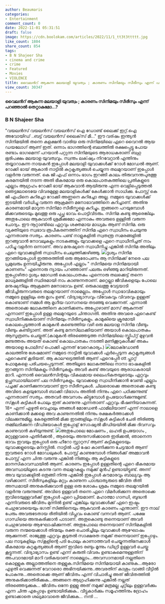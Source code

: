 ```yaml
---
author: Beaumaris
categories:
- Entertainment
comment_count: 0
date: 2022-11-01 05:31:51
draft: false
image: https://cdn.boolokam.com/articles/2022/11/1_tt3t3ttttt.jpg
like_count: 1804
share_count: 854
tags:
- B N Shajeer Sha
- cinema and crime
- crime
- Featured
- Movies
- VIOLENCE
title: വൈലൻറ് ആകുന്ന മലയാളി യുവത്വം ; കാരണം സിനിമയും സീരീസും എന്ന് പറഞ്ഞാൽ തെറ്റാകുമോ...?
view_count: 30347
---
```


**വൈലൻറ് ആകുന്ന മലയാളി യുവത്വം ; കാരണം സിനിമയും സീരീസും എന്ന് പറഞ്ഞാൽ തെറ്റാകുമോ...?**

### **B N Shajeer Sha**

"വയലൻസ് വയലൻസ് വയലൻസ് ഐ ഡോണ്ട് ലൈക്ക് ഇറ്റ്.ഐ അവോയിഡ് ..ബട്ട് വയലൻസ് ലൈക്‌സ് മീ..." ഈ വര്ഷം ഇന്ത്യൻ സിനിമയിൽ തന്നെ കളക്ഷൻ വാരിയ ഒരു സിനിമയിലെ ഏറെ വൈറൽ ആയ ഡയലോഗ് ആണ് ഇത്. ഒന്നാം ഭാഗത്തിന്റെ ബലത്തിൽ രക്ഷപ്പെട്ടു പോയ രണ്ടാം ഭാഗമെന്ന് പറയാൻ പറ്റുന്ന സിനിമയുടെ ആരാധകരാണ് ബഹു ഭൂരിപക്ഷം മലയാള യുവത്വവും. സ്വന്തം ലക്‌ഷ്യം നിറവേറ്റാൻ എന്തിനും തയ്യാറാകുന്ന നായകൻ ഇപ്പോൾ മലയാളി യുവാക്കൾക്ക് റോൾ മോഡൽ ആണ്. റോക്കി ഭായ് ആകാൻ നാട്ടിൽ കുറ്റകൃത്യങ്ങൾ ചെയ്യുന്ന തലമുറയാണ് ഇപ്പോൾ വളർന്നു വരുന്നത്. കെ ജി എഫ് ഒന്നാം ഭാഗം ഇറങ്ങി കാലം തിരുവനന്തപുരത്തു കരമനയിൽ നടന്ന അതി ഭീകരമായ ഒരു കൊലപാതകത്തിലെ പ്രതികളുടെ എല്ലാം ആഗ്രഹം റോക്കി ഭായ് ആകുവാൻ ആയിരുന്നു എന്ന വെളിപ്പെടുത്തൽ ഞെട്ടലോടെയേ വിവരമുള്ള മലയാളികൾക്ക് കേൾക്കാൻ സാധിക്കു. പോസ്റ്റ് കെ ജി എഫിനെ കുറിച്ചോ റോക്കി അണ്ണനെ കുറിച്ചോ അല്ല. നമ്മുടെ യുവാക്കൾക്ക് ഇടയിൽ വർധിച്ചു വരുന്ന ആക്രമണ മനോഭാവത്തിനെ കുറിച്ചാണ്. അതിനു കാരണമായി മാറുന്ന സിനിമാ സീരീസ്കളെ കുറിച്ചും. ഇങ്ങനെ പറയുമ്പോൾ മിക്കവരുടെയും മുഖത്തു ഒരു പുച്ഛ ഭാവം പൊട്ടിവിടരും. സിനിമ കണ്ടു ആരെങ്കിലും അതുപോലെ ആകുവാൻ ശ്രമിക്കുമോ എന്നാകും അവരുടെ ഉള്ളിൽ വരുന്ന ചോദ്യം. ഈ നൂറ്റാണ്ടിലെ ഏറ്റവും ശക്തമായ മാധ്യമം ആണ് സിനിമ. ഒരു വ്യക്തിയുടെ സ്വഭാവ രൂപീകരണത്തിന് സിനിമ ഏറെ സ്വാധീനം ചെയുന്നു എന്നതാണു സത്യം. കാരണം പണ്ട് നാളുകളിൽ സ്വതന്ത്ര സമരങ്ങളിൽ ഇറങ്ങുവാൻ നോവലുകളും നാടകങ്ങളും യുവാക്കളെ ഏറെ സ്വാധീനിച്ചത് നാം പഠിച്ചു വളർന്ന ഒന്നാണ്. അവ മനുഷ്യനെ സ്വാധീനിച്ചു എങ്കിൽ സിനിമ അതിലും ഏറെ യുവാക്കളിൽ സ്വാധീനം ചെലുത്തിക്കഴിഞ്ഞു. ![](https://cdn.boolokam.com/articles/2022/11/1_tt3t3ttttt.jpg)ദൃശ്യം സിനിമ ഇറങ്ങിയപ്പോൾ ഇത്തരത്തിൽ ഒരു ആരോപണം ആ സിനിമക്ക് നേരെ പല പ്രമുഖരും ഉന്നയിച്ചിരുന്നു. അപ്പോൾ എല്ലാം " സിനിമയെ സിനിമയായി കാണണം" എന്നൊരു ന്യായം പറഞ്ഞാണ് പലരും ഒഴിഞ്ഞു മാറിയിരുന്നത്. ഇപ്പോഴിതാ ദൃശ്യം മോഡൽ കൊലപാതകം എന്നൊരു തലക്കെട്ട് തന്നെ മാധ്യമങ്ങളിൽ സ്ഥിരമായി നാം കാണുന്നതാണ്. മറ്റെല്ലാ ജീവികളെയും പോലെ മനുഷ്യനിലും ആക്രമണ മനോഭാവം ഉണ്ട്. ഒരുകാലത്തു വേട്ടയാടി ജീവിച്ചിരുന്നവരുടെ തലമുറയാണ് നാമെല്ലാം. അപ്പോൾ സ്വാഭാവികമായും നമ്മുടെ ഉള്ളിലും ഒരു മൃഗം ഉണ്ട്. വിദ്യാഭ്യാസവും വിവേകവും വിവരവും ഉള്ളത് കൊണ്ടാണ് നമ്മൾ ആ മൃഗീയ വാസനയെ തടഞ്ഞു വെക്കുന്നത്. എന്നാൽ അതൊക്കെ ലോകത്തിനെ കാണിക്കണം അപ്പോഴാണ് മാസ് ആകുന്നത് എന്നാണ് ഇപ്പോൾ ഉള്ള തലമുറയുടെ ചിന്താഗതി. അതിനു അവരെ ഏറെകണ്ട്‌ സ്വാധീനിക്കുകയാണ് സിനിമയും സീരീസുകളും. കാമുകിയെ ക്രൂരമായി കൊലപ്പെടുത്താൻ കാമുകൻ കണ്ടെത്തിയ വഴി ഒരു മലയാള സിനിമ വീണ്ടും വീണ്ടും കണ്ടിട്ടാണ്. അത് കണ്ടു മനസിലാക്കിയാണ് അയാൾ കൊലപാതകം ആസൂത്രണം ചെയ്തത്.(കാമുകൻ തിരഞ്ഞെടുത്ത സിനിമയിലെ സ്ക്രിപ്റ്റ് മുഴുവൻ മണ്ടത്തരം അയത് കൊണ്ട് കൊലപാതകം നടത്തി മണിക്കൂറുകൾക്ക് അകം അയാളെ പോലീസ് പൊക്കി എന്നത് വേറെകാര്യം.) ![](https://cdn.boolokam.com/articles/2022/11/1_dfs.jpg)ലോക്ഡോൺ കാലത്തിനു ശേഷമാണ് നമ്മുടെ നാട്ടിൽ യുവാക്കൾ ഏർപ്പെടുന്ന കുറ്റകൃത്യങ്ങൾ ഏറെകണ്ട്‌ കൂടിയത്. ആ കാലഘട്ടത്തിൽ ആണ് ഏറെപ്പേർ ott പ്ലാറ്റ് ഫോമുകളെ പരിചയപ്പെടുന്നത്. അതിലൂടെ ലോകത്തിലെ നാനാ ഭാഷകളിൽ ഇറങ്ങുന്ന സിനിമകളും സീരീസുകളും അവർ കണ്ട് അവയുടെ ആരാധകരായി മാറി. എന്നാൽ വൈലൻസിന്റയും വികലമായ ലൈംഗികതയുടെയും ഏറ്റവും ഉച്ഛസ്ഥായിലാണ് പല സീരീസുകളും. യുവാക്കളെ സ്വാധീനിക്കാൻ വേണ്ടി എല്ലാം പച്ചക്ക് കാണിക്കുന്നവയാണ് ഈ സീരീസുകൾ. ചിലരൊക്കെ അതൊക്കെ കണ്ടു അവിടെ കളയുമ്പോൾ ബാക്കി വിഭാഗം അതിൽ നിന്നും ഏറെ പഠിക്കുന്നുണ്ട് എന്നതാണ് സത്യം. അതവർ അവസരം കിട്ടുമ്പോൾ ഉപയോഗിക്കുന്നുമുണ്ട്. സ്‌കൂൾ കുട്ടികൾ പോലും ഇത് കാണുന്നു എന്നതാണ് ഏറ്റവും ഭീഷണിയാകുന്നത്. 18+ എന്ന് എഴുതി വെച്ചാലും ഞങ്ങൾ മോഡേൺ ഫാമിലിയാണ് എന്ന് നാലാളെ കാണിക്കാൻ മക്കളെ അവ കാണുന്നതിൽ നിന്നും രക്ഷകർത്താക്കൾ വിലക്കുന്നുമില്ല. കേരളത്തിൽ മിക്ക ഇടങ്ങളിലും സ്‌കൂൾ കുട്ടികൾ ചേരി തിരിഞ്ഞു തമ്മിലടിക്കുന്ന വീഡിയോകൾ ഇപ്പോള് സോഷ്യൽ മീഡിയയിൽ മിക്ക ദിവസവും കാണുവാൻ കഴിയുന്നുണ്ട്. ![](https://cdn.boolokam.com/articles/2022/11/ggeggg.jpg)അതുപോലെ മോഷണം , ലഹരി ഉപയോഗം , മറ്റുള്ളവരെ എതിർക്കൽ , ആരെയും അനുസരിക്കാതെ ഇരിക്കൽ, ഞാനെന്ന ഭാവം ഇവയും ഇപ്പോൾ ഒരു ഹീറോ സ്റ്റാറ്റസ് ആണ് കുട്ടികളുടെയും യുവാക്കളുടെയും മനസ്സിൽ. നാട്ടിൽ പട്ടി ഷോ കാണിക്കുന്ന ചേട്ടന്മാർ ആണ് ഇവരുടെ റോൾ മോഡലുകൾ. പോസ്റ്റ് കാണുമ്പോൾ നിങ്ങൾക്ക് അമ്മാവൻ പോസ്റ്റ് എന്ന ചിന്ത വരുന്നു എങ്കിൽ നിങ്ങളും ആ കുട്ടികളുടെ മാനസികാവസ്ഥയിൽ ആണ്. കാരണം ഇപ്പോൾ ഉള്ളതിന്റെ ഏറെ ഭീകരമായ അവസ്ഥയിലൂടെ കടന്നു വന്ന തലമുറകളും നമുക്ക് മുൻപ് ഉണ്ടായിട്ടുണ്ട്. അന്ന് അവ യുവാക്കളിൽ ഒതുങ്ങി നിന്നു എങ്കിൽ ഇപ്പോൾ കൗമാരവും ബാല്യവും ആ വഴിക്കാണ്. സീരീസുകളിലും മറ്റും കാണുന്ന പാശ്ചാത്യരുടെ ജീവിത രീതി അന്ധമായി അനുകരിക്കുവാൻ ഉള്ള ഒരു ശോകം ശ്രമം നമ്മുടെ തലമുറയിൽ വളർന്നു വരുന്നുണ്ട്. അവിടെ ഉള്ളവർ തന്നെ ഏറെ വിമർശിക്കുന്ന അതൊക്കെ ഇവിടെയുള്ളവർക്ക് ഇപ്പോൾ ഏറെ പ്രിയമാണ്. മഹാത്മാ ഗാന്ധി, ബുദ്ധൻ എന്നിവരുടെ ജീവിതം മുന്നിൽ ഉണ്ട് എങ്കിലും യുവാക്കൾക്ക് ഏറെ ഇഷ്ടം ചെഗുവേരയെയും ഭഗത് സിങ്ങിനെയും ആകുവാൻ കാരണം എന്താണ്. ഈ നാല് പേരും അവരുടേതായ രീതിയിൽ വിപ്ലവം കൊണ്ട് വന്നവർ ആണ്. പക്ഷേ ഗാന്ധിയെ അനുകരിക്കാൻ പാടാണ്. അതുകൊണ്ടു തന്നെയാണ് അവർ ചെഗുവേരയെ ആഘോഷിക്കുന്നത്. അതുപോലെ തന്നെയാണ് സിനിമകളിൽ വരുന്ന നന്മയെക്കാൾ തിന്മയും രക്ത ചൊരിച്ചിലും യുവാക്കൾ ആഘോഷം ആക്കുന്നത്. രാജ്യത്തു ഏറ്റവും കൂടുതൽ സാക്ഷരത നമുക്ക് തന്നെയാണ് ഇപ്പോഴും. പല നാടുകളിലും സ്‌കൂളിന്റെ പടി പോലും കാണാത്തവർ ചെയ്യുന്നതിനേക്കാൾ ഭീകരമായ കുറ്റകൃത്യങ്ങൾ ആണ് ഇവിടെ രണ്ടും മൂന്നും ഡിഗ്രി ഉള്ളവർ ചെയ്തു കൂട്ടുന്നത്. വിദ്യാഭ്യാസം ഉണ്ട് എന്ന് കരുതി വിവരം ഉണ്ടാകുമെന്നുള്ളതിന് അപവാദമായി മാറി വരികയാണ് നാമെല്ലാം...അവസാനമായി നല്ലതിനെ കൊള്ളുക അല്ലാത്തതിനെ തള്ളുക.സിനിമയെ സിനിമയായി കാണുക...ആരോ എഴുതി വെക്കുന്നത് വേറാരൊ അഭിനയിക്കുന്നു..അവരതിന് കാശും വാങ്ങി വീട്ടിൽ പോകുന്നു...അതൊക്കെ ആണ് ജീവിതം എന്ന് വിചാരിച്ചു അത് ജീവിതത്തിൽ അനുകരിക്കാതിരിക്കുക...അങ്ങനെ ആഗ്രഹിക്കുന്നു എങ്കിൽ നല്ലത് തിരഞ്ഞെടുക്കുക... ജീവിതം ഒന്നേ ഉള്ളു അത് നമുക്ക് മത്രമല്ല ചുറ്റിലും ഉള്ളവർക്കും എന്ന ചിന്ത എപ്പോഴും ഉണ്ടായിരിക്കുക.. വീട്ടുകാർക്കും സമൂഹത്തിനും ദ്രോഹം ഉണ്ടാക്കാതെ ശല്യമാവാതെ ജീവിക്കുക... നന്ദി ...
